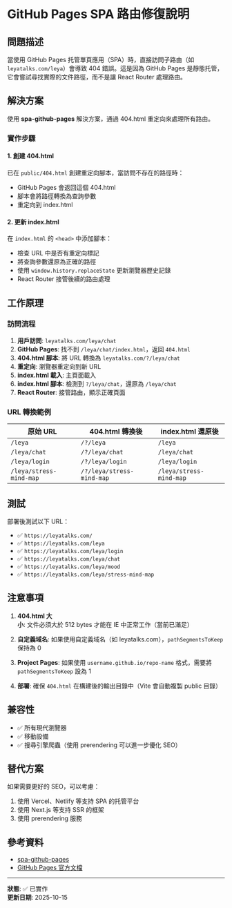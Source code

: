 # GitHub Pages SPA 路由修復說明

## 問題描述

當使用 GitHub Pages 托管單頁應用（SPA）時，直接訪問子路由（如 `leyatalks.com/leya`）會導致 404 錯誤。這是因為 GitHub Pages 是靜態托管，它會嘗試尋找實際的文件路徑，而不是讓 React Router 處理路由。

## 解決方案

使用 **spa-github-pages** 解決方案，通過 404.html 重定向來處理所有路由。

### 實作步驟

#### 1. 創建 404.html

已在 `public/404.html` 創建重定向腳本，當訪問不存在的路徑時：
- GitHub Pages 會返回這個 404.html
- 腳本會將路徑轉換為查詢參數
- 重定向到 index.html

#### 2. 更新 index.html

在 `index.html` 的 `<head>` 中添加腳本：
- 檢查 URL 中是否有重定向標記
- 將查詢參數還原為正確的路徑
- 使用 `window.history.replaceState` 更新瀏覽器歷史記錄
- React Router 接管後續的路由處理

## 工作原理

### 訪問流程

1. **用戶訪問**: `leyatalks.com/leya/chat`
2. **GitHub Pages**: 找不到 `/leya/chat/index.html`，返回 `404.html`
3. **404.html 腳本**: 將 URL 轉換為 `leyatalks.com/?/leya/chat`
4. **重定向**: 瀏覽器重定向到新 URL
5. **index.html 載入**: 主頁面載入
6. **index.html 腳本**: 檢測到 `?/leya/chat`，還原為 `/leya/chat`
7. **React Router**: 接管路由，顯示正確頁面

### URL 轉換範例

| 原始 URL | 404.html 轉換後 | index.html 還原後 |
|----------|----------------|-------------------|
| `/leya` | `/?/leya` | `/leya` |
| `/leya/chat` | `/?/leya/chat` | `/leya/chat` |
| `/leya/login` | `/?/leya/login` | `/leya/login` |
| `/leya/stress-mind-map` | `/?/leya/stress-mind-map` | `/leya/stress-mind-map` |

## 測試

部署後測試以下 URL：

- ✅ `https://leyatalks.com/`
- ✅ `https://leyatalks.com/leya`
- ✅ `https://leyatalks.com/leya/login`
- ✅ `https://leyatalks.com/leya/chat`
- ✅ `https://leyatalks.com/leya/mood`
- ✅ `https://leyatalks.com/leya/stress-mind-map`

## 注意事項

1. **404.html 大小**: 文件必須大於 512 bytes 才能在 IE 中正常工作（當前已滿足）

2. **自定義域名**: 如果使用自定義域名（如 leyatalks.com），`pathSegmentsToKeep` 保持為 0

3. **Project Pages**: 如果使用 `username.github.io/repo-name` 格式，需要將 `pathSegmentsToKeep` 設為 1

4. **部署**: 確保 `404.html` 在構建後的輸出目錄中（Vite 會自動複製 public 目錄）

## 兼容性

- ✅ 所有現代瀏覽器
- ✅ 移動設備
- ✅ 搜尋引擎爬蟲（使用 prerendering 可以進一步優化 SEO）

## 替代方案

如果需要更好的 SEO，可以考慮：
1. 使用 Vercel、Netlify 等支持 SPA 的托管平台
2. 使用 Next.js 等支持 SSR 的框架
3. 使用 prerendering 服務

## 參考資料

- [spa-github-pages](https://github.com/rafgraph/spa-github-pages)
- [GitHub Pages 官方文檔](https://docs.github.com/en/pages)

---

**狀態**: ✅ 已實作  
**更新日期**: 2025-10-15
